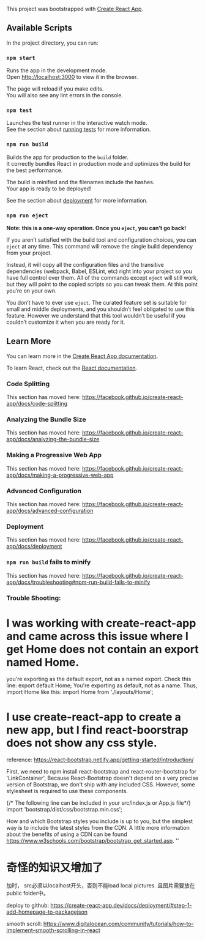 This project was bootstrapped with [Create React App](https://github.com/facebook/create-react-app).

## Available Scripts

In the project directory, you can run:

### `npm start`

Runs the app in the development mode.<br />
Open [http://localhost:3000](http://localhost:3000) to view it in the browser.

The page will reload if you make edits.<br />
You will also see any lint errors in the console.

### `npm test`

Launches the test runner in the interactive watch mode.<br />
See the section about [running tests](https://facebook.github.io/create-react-app/docs/running-tests) for more information.

### `npm run build`

Builds the app for production to the `build` folder.<br />
It correctly bundles React in production mode and optimizes the build for the best performance.

The build is minified and the filenames include the hashes.<br />
Your app is ready to be deployed!

See the section about [deployment](https://facebook.github.io/create-react-app/docs/deployment) for more information.

### `npm run eject`

**Note: this is a one-way operation. Once you `eject`, you can’t go back!**

If you aren’t satisfied with the build tool and configuration choices, you can `eject` at any time. This command will remove the single build dependency from your project.

Instead, it will copy all the configuration files and the transitive dependencies (webpack, Babel, ESLint, etc) right into your project so you have full control over them. All of the commands except `eject` will still work, but they will point to the copied scripts so you can tweak them. At this point you’re on your own.

You don’t have to ever use `eject`. The curated feature set is suitable for small and middle deployments, and you shouldn’t feel obligated to use this feature. However we understand that this tool wouldn’t be useful if you couldn’t customize it when you are ready for it.

## Learn More

You can learn more in the [Create React App documentation](https://facebook.github.io/create-react-app/docs/getting-started).

To learn React, check out the [React documentation](https://reactjs.org/).

### Code Splitting

This section has moved here: https://facebook.github.io/create-react-app/docs/code-splitting

### Analyzing the Bundle Size

This section has moved here: https://facebook.github.io/create-react-app/docs/analyzing-the-bundle-size

### Making a Progressive Web App

This section has moved here: https://facebook.github.io/create-react-app/docs/making-a-progressive-web-app

### Advanced Configuration

This section has moved here: https://facebook.github.io/create-react-app/docs/advanced-configuration

### Deployment

This section has moved here: https://facebook.github.io/create-react-app/docs/deployment

### `npm run build` fails to minify

This section has moved here: https://facebook.github.io/create-react-app/docs/troubleshooting#npm-run-build-fails-to-minify


### Trouble Shooting:

# I was working with create-react-app and came across this issue where I get Home does not contain an export named Home.

you're exporting as the default export, not as a named export. Check this line:
    export default Home;
You're exporting as default, not as a name. Thus, import Home like this:
    import Home from './layouts/Home';

# I use create-react-app to create a new app, but I find react-boorstrap does not show any css style.

reference: https://react-bootstrap.netlify.app/getting-started/introduction/

First, we need to npm install react-bootstrap and react-router-bootstrap for 'LinkContainer',
Because React-Bootstrap doesn't depend on a very precise version of Bootstrap, we don't ship with any included CSS. However, some stylesheet is required to use these components. 

{/* The following line can be included in your src/index.js or App.js file*/}
import 'bootstrap/dist/css/bootstrap.min.css';

How and which Bootstrap styles you include is up to you, but the simplest way is to include the latest styles from the CDN. A little more information about the benefits of using a CDN can be found https://www.w3schools.com/bootstrap/bootstrap_get_started.asp.
'<link
  rel="stylesheet"
  href="https://maxcdn.bootstrapcdn.com/bootstrap/4.5.0/css/bootstrap.min.css"
  integrity="sha384-9aIt2nRpC12Uk9gS9baDl411NQApFmC26EwAOH8WgZl5MYYxFfc+NcPb1dKGj7Sk"
  crossorigin="anonymous"
/>'

# 奇怪的知识又增加了

加<img>时， src必须以localhost开头，否则不能load local pictures. 且图片需要放在public folder中。

deploy to github: https://create-react-app.dev/docs/deployment/#step-1-add-homepage-to-packagejson

smooth scroll: https://www.digitalocean.com/community/tutorials/how-to-implement-smooth-scrolling-in-react